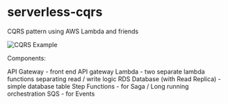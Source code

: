 # serverless-cqrs
CQRS pattern using AWS Lambda and friends

![CQRS Example](https://jpoley.github.io/images/cqrs.png)

Components:

API Gateway - front end API gateway
Lambda - two separate lambda functions separating read / write logic
RDS Database (with Read Replica) - simple database table
Step Functions - for Saga / Long running orchestration
SQS - for Events

